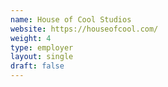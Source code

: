 ```yaml
---
name: House of Cool Studios
website: https://houseofcool.com/
weight: 4
type: employer
layout: single
draft: false
---
```

